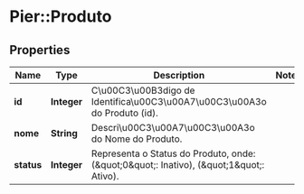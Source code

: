 # Pier::Produto

## Properties
Name | Type | Description | Notes
------------ | ------------- | ------------- | -------------
**id** | **Integer** | C\u00C3\u00B3digo de Identifica\u00C3\u00A7\u00C3\u00A3o do Produto (id). | 
**nome** | **String** | Descri\u00C3\u00A7\u00C3\u00A3o do Nome do Produto. | 
**status** | **Integer** | Representa o Status do Produto, onde: (\&quot;0\&quot;: Inativo), (\&quot;1\&quot;: Ativo). | 



